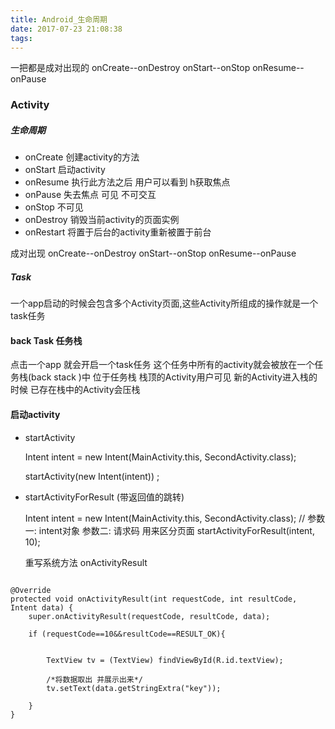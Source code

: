 ```yaml
---
title: Android_生命周期
date: 2017-07-23 21:08:38
tags:
---
```


一把都是成对出现的 onCreate--onDestroy onStart--onStop onResume--onPause

<!--more-->

### Activity
##### 生命周期

* onCreate
创建activity的方法
* onStart
启动activity
* onResume
执行此方法之后 用户可以看到 h获取焦点
* onPause
失去焦点 可见 不可交互
* onStop
不可见
* onDestroy
销毁当前activity的页面实例
* onRestart
将置于后台的activity重新被置于前台

成对出现
onCreate--onDestroy onStart--onStop onResume--onPause
##### Task
一个app启动的时候会包含多个Activity页面,这些Activity所组成的操作就是一个task任务
#### back Task 任务栈

点击一个app 就会开启一个task任务  这个任务中所有的activity就会被放在一个任务栈(back stack
)中 位于任务栈 栈顶的Activity用户可见
新的Activity进入栈的时候 已存在栈中的Activity会压栈

#### 启动activity

* startActivity

  Intent intent = new Intent(MainActivity.this, SecondActivity.class);

  startActivity(new Intent(intent)) ;

* startActivityForResult (带返回值的跳转)

  Intent intent = new Intent(MainActivity.this, SecondActivity.class);
  // 参数一: intent对象 参数二: 请求码 用来区分页面
  startActivityForResult(intent, 10);

  重写系统方法 onActivityResult

```

@Override
protected void onActivityResult(int requestCode, int resultCode, Intent data) {
    super.onActivityResult(requestCode, resultCode, data);

    if (requestCode==10&&resultCode==RESULT_OK){


        TextView tv = (TextView) findViewById(R.id.textView);

        /*将数据取出 并展示出来*/
        tv.setText(data.getStringExtra("key"));

    }
}

```
